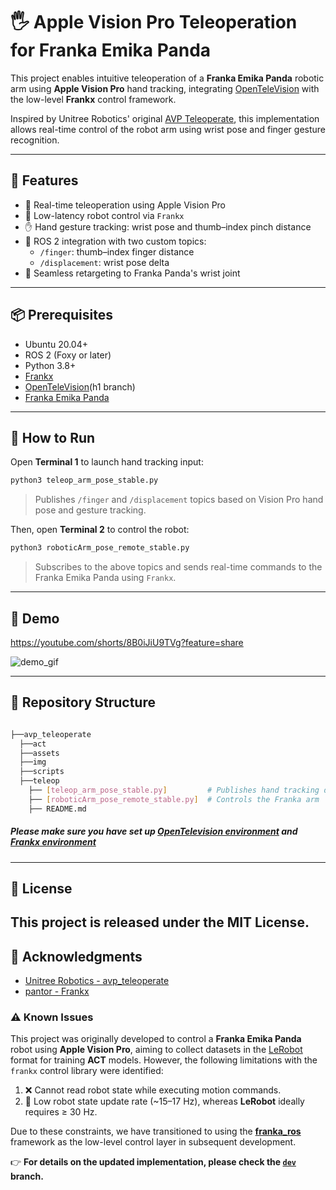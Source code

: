 # 🖐️ Apple Vision Pro Teleoperation for Franka Emika Panda

This project enables intuitive teleoperation of a **Franka Emika Panda** robotic arm using **Apple Vision Pro** hand tracking, integrating [OpenTeleVision](https://github.com/unitreerobotics/avp_teleoperate.git) with the low-level **Frankx** control framework.

Inspired by Unitree Robotics' original [AVP Teleoperate](https://github.com/unitreerobotics/avp_teleoperate.git), this implementation allows real-time control of the robot arm using wrist pose and finger gesture recognition.

---

## 🚀 Features

- 🎯 Real-time teleoperation using Apple Vision Pro
- 🧠 Low-latency robot control via `Frankx`
- ✋ Hand gesture tracking: wrist pose and thumb–index pinch distance
- 🔁 ROS 2 integration with two custom topics:
  - `/finger`: thumb–index finger distance
  - `/displacement`: wrist pose delta
- 🤖 Seamless retargeting to Franka Panda's wrist joint

---

## 📦 Prerequisites

- Ubuntu 20.04+
- ROS 2 (Foxy or later)
- Python 3.8+
- [Frankx](https://github.com/pantor/frankx.git)
- [OpenTeleVision](https://github.com/unitreerobotics/avp_teleoperate.git)(h1 branch)
- [Franka Emika Panda](https://franka.de/)

---

## 🧪 How to Run

Open **Terminal 1** to launch hand tracking input:
```bash
python3 teleop_arm_pose_stable.py
```
> Publishes `/finger` and `/displacement` topics based on Vision Pro hand pose and gesture tracking.

Then, open **Terminal 2** to control the robot:
```bash
python3 roboticArm_pose_remote_stable.py
```
> Subscribes to the above topics and sends real-time commands to the Franka Emika Panda using `Frankx`.

---

## 🎥 Demo

https://youtube.com/shorts/8B0iJiU9TVg?feature=share

![demo_gif](https://github.com/user-attachments/assets/9849d4c4-e391-431a-b1c5-16a4aa3da3c2)

---

## 📁 Repository Structure 

```bash

├──avp_teleoperate
  ├──act
  ├──assets
  ├──img
  ├──scripts
  ├──teleop
    ├── [teleop_arm_pose_stable.py]         # Publishes hand tracking data
    ├── [roboticArm_pose_remote_stable.py]  # Controls the Franka arm
    ├── README.md
```
##### Please make sure you have set up [OpenTelevision environment](https://github.com/unitreerobotics/avp_teleoperate.git) and [Frankx environment](https://github.com/pantor/frankx.git)
---

## 📝 License

This project is released under the MIT License.
---

## 🤝 Acknowledgments

- [Unitree Robotics - avp_teleoperate](https://github.com/unitreerobotics/avp_teleoperate.git)
- [pantor - Frankx](https://github.com/pantor/frankx.git)

### ⚠️ Known Issues

This project was originally developed to control a **Franka Emika Panda** robot using **Apple Vision Pro**, aiming to collect datasets in the [LeRobot](https://github.com/huggingface/lerobot.git) format for training **ACT** models. However, the following limitations with the `frankx` control library were identified:

1. ❌ Cannot read robot state while executing motion commands.
2. 🐢 Low robot state update rate (~15–17 Hz), whereas **LeRobot** ideally requires ≥ 30 Hz.

Due to these constraints, we have transitioned to using the [**franka_ros**](https://github.com/frankarobotics/franka_ros.git) framework as the low-level control layer in subsequent development.

👉 **For details on the updated implementation, please check the [`dev`](https://github.com/StanleyChueh/Apple_vision_pro_teleoperation.git/tree/dev) branch.**
